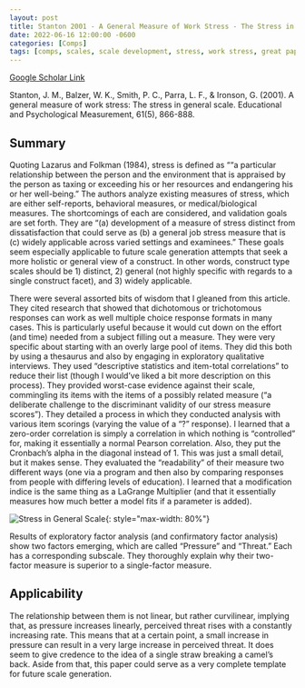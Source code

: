 ```yaml
---
layout: post
title: Stanton 2001 - A General Measure of Work Stress - The Stress in General Scale
date: 2022-06-16 12:00:00 -0600
categories: [Comps]
tags: [comps, scales, scale development, stress, work stress, great paper, pressure, threat]
---
```

[Google Scholar Link](https://scholar.google.com/scholar?hl=en&as_sdt=0%2C45&q=A+general+measure+of+work+stress%3A+The+stress+in+general+scale&btnG=)

Stanton, J. M., Balzer, W. K., Smith, P. C., Parra, L. F., & Ironson, G. (2001). A general measure of work stress: The stress in general scale. Educational and Psychological Measurement, 61(5), 866-888.

## Summary
Quoting Lazarus and Folkman (1984), stress is defined as ““a particular relationship between the
person and the environment that is appraised by the person as taxing or exceeding his or her resources and endangering his or her well-being.”  The authors analyze existing measures of stress, which are either self-reports, behavioral measures, or medical/biological measures.  The shortcomings of each are considered, and validation goals are set forth.  They are “(a) development of a measure of stress distinct from dissatisfaction that could serve as (b) a general job stress measure that is (c) widely applicable across varied settings and examinees.”  These goals seem especially applicable to future scale generation attempts that seek a more holistic or general view of a construct.  In other words, construct type scales should be 1) distinct, 2) general (not highly specific with regards to a single construct facet), and 3) widely applicable.

There were several assorted bits of wisdom that I gleaned from this article.  They cited research that showed that dichotomous or trichotomous responses can work as well multiple choice response formats in many cases.  This is particularly useful because it would cut down on the effort (and time) needed from a subject filling out a measure.  They were very specific about starting with an overly large pool of items.  They did this both by using a thesaurus and also by engaging in exploratory qualitative interviews.  They used “descriptive statistics and item-total correlations” to reduce their list (though I would’ve liked a bit more description on this process).  They provided worst-case evidence against their scale, commingling its items with the items of a possibly related measure (“a deliberate challenge to the discriminant validity of our stress measure scores”).  They detailed a process in which they conducted analysis with various item scorings (varying the value of a “?” response).  I learned that a zero-order correlation is simply a correlation in which nothing is “controlled” for, making it essentially a normal Pearson correlation.  Also, they put the Cronbach’s alpha in the diagonal instead of 1.  This was just a small detail, but it makes sense.  They evaluated the “readability” of their measure two different ways (one via a program and then also by comparing responses from people with differing levels of education).  I learned that a modification indice is the same thing as a LaGrange Multiplier (and that it essentially measures how much better a model fits if a parameter is added).  

![Stress in General Scale](/_site/images/Stanton2001-AGeneralMeasureOfWorkStress.png){: style="max-width: 80%"}

Results of exploratory factor analysis (and confirmatory factor analysis) show two factors emerging, which are called “Pressure” and “Threat.”  Each has a corresponding subscale.  They thoroughly explain why their two-factor measure is superior to a single-factor measure.  

## Applicability
The relationship between them is not linear, but rather curvilinear, implying that, as pressure increases linearly, perceived threat rises with a constantly increasing rate.  This means that at a certain point, a small increase in pressure can result in a very large increase in perceived threat.  It does seem to give credence to the idea of a single straw breaking a camel’s back.  Aside from that, this paper could serve as a very complete template for future scale generation.